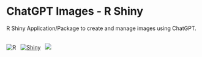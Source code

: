 # ChatGPT Images - R Shiny
R Shiny Application/Package to create and manage images using ChatGPT.
<br /><br />

![R](https://img.shields.io/badge/-4.2.2-blue?style=flat&labelColor=white&logo=r&logoColor=blue)&nbsp;&nbsp;
[![Shiny](https://img.shields.io/badge/Shiny-1.7.4-blue?style=flat&labelColor=white&logo=RStudio&logoColor=blue)](https://shiny.rstudio.com)&nbsp;&nbsp;
![](https://img.shields.io/badge/Maintained%3F-yes-green.svg)&nbsp;&nbsp;
